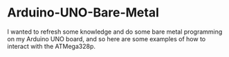 # Arduino-UNO-Bare-Metal
I wanted to refresh some knowledge and do some bare metal programming on my Arduino UNO board, and so here are some examples of how to interact with the ATMega328p.
